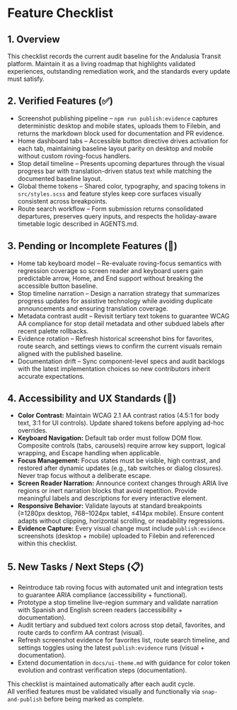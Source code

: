 # Feature Checklist

## 1. Overview
This checklist records the current audit baseline for the Andalusia Transit platform. Maintain it as a living roadmap that highlights validated experiences, outstanding remediation work, and the standards every update must satisfy.

## 2. Verified Features (✅)
- Screenshot publishing pipeline – `npm run publish:evidence` captures deterministic desktop and mobile states, uploads them to Filebin, and returns the markdown block used for documentation and PR evidence.
- Home dashboard tabs – Accessible button directive drives activation for each tab, maintaining baseline layout parity on desktop and mobile without custom roving-focus handlers.
- Stop detail timeline – Presents upcoming departures through the visual progress bar with translation-driven status text while matching the documented baseline layout.
- Global theme tokens – Shared color, typography, and spacing tokens in `src/styles.scss` and feature styles keep core surfaces visually consistent across breakpoints.
- Route search workflow – Form submission returns consolidated departures, preserves query inputs, and respects the holiday-aware timetable logic described in AGENTS.md.

## 3. Pending or Incomplete Features (🚧)
- Home tab keyboard model – Re-evaluate roving-focus semantics with regression coverage so screen reader and keyboard users gain predictable arrow, Home, and End support without breaking the accessible button baseline.
- Stop timeline narration – Design a narration strategy that summarizes progress updates for assistive technology while avoiding duplicate announcements and ensuring translation coverage.
- Metadata contrast audit – Revisit tertiary text tokens to guarantee WCAG AA compliance for stop detail metadata and other subdued labels after recent palette rollbacks.
- Evidence rotation – Refresh historical screenshot bins for favorites, route search, and settings views to confirm the current visuals remain aligned with the published baseline.
- Documentation drift – Sync component-level specs and audit backlogs with the latest implementation choices so new contributors inherit accurate expectations.

## 4. Accessibility and UX Standards (🧩)
- **Color Contrast:** Maintain WCAG 2.1 AA contrast ratios (4.5:1 for body text, 3:1 for UI controls). Update shared tokens before applying ad-hoc overrides.
- **Keyboard Navigation:** Default tab order must follow DOM flow. Composite controls (tabs, carousels) require arrow key support, logical wrapping, and Escape handling when applicable.
- **Focus Management:** Focus states must be visible, high contrast, and restored after dynamic updates (e.g., tab switches or dialog closures). Never trap focus without a deliberate escape.
- **Screen Reader Narration:** Announce context changes through ARIA live regions or inert narration blocks that avoid repetition. Provide meaningful labels and descriptions for every interactive element.
- **Responsive Behavior:** Validate layouts at standard breakpoints (≥1280px desktop, 768–1024px tablet, ≤414px mobile). Ensure content adapts without clipping, horizontal scrolling, or readability regressions.
- **Evidence Capture:** Every visual change must include `publish:evidence` screenshots (desktop + mobile) uploaded to Filebin and referenced within this checklist.

## 5. New Tasks / Next Steps (📋)
- Reintroduce tab roving focus with automated unit and integration tests to guarantee ARIA compliance (accessibility + functional).
- Prototype a stop timeline live-region summary and validate narration with Spanish and English screen readers (accessibility + documentation).
- Audit tertiary and subdued text colors across stop detail, favorites, and route cards to confirm AA contrast (visual).
- Refresh screenshot evidence for favorites list, route search timeline, and settings toggles using the latest `publish:evidence` runs (visual + documentation).
- Extend documentation in `docs/ui-theme.md` with guidance for color token evolution and contrast verification steps (documentation).

This checklist is maintained automatically after each audit cycle.    
All verified features must be validated visually and functionally via `snap-and-publish` before being marked as complete.
